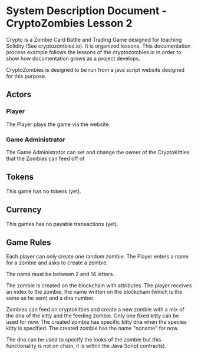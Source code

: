 # System Description Document - CryptoZombies Lesson 2

Crypto is a Zombie Card Battle and Trading Game designed for teaching Solidity (See cryptozombies.io).  It is organized lessons.  This documentation process example follows the lessons of the cryptozombies.io in order to show how documentation grows as a project develops.

CryptoZombies is designed to be run from a java script website designed for this purpose.

## Actors

### Player
The Player plays the game via the website.

### Game Administrator
The Game Administrator can set and change the owner of the CryptoKitties that the Zombies can feed off of

## Tokens
This game has no tokens (yet).

## Currency
This games has no payable transactions (yet).

## Game Rules
Each player can only create one random zombie.  The Player enters a name for a zombie and asks to create a zombie.  

The name must be between 2 and 14 letters.

The zombie is created on the blockchain with attributes.  The player receives an index to the zombie, the name written on the blockchain (which is the same as he sent) and a dna number.

Zombies can feed on cryptokitties and create a new zombie with a mix of the dna of the kitty and the feeding zombie.  Only one fixed kitty can be used for now.  The created zombie has specific kitty dna when the species kitty is specified.  The created zombie has the name "noname" for now.

The dna can be used to specify the looks of the zombie but this functionality is not on chain, it is within the Java Script contracts).

